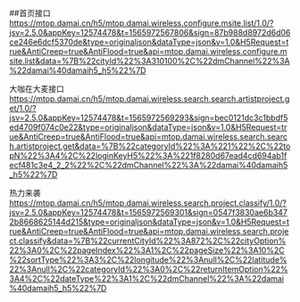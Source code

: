 ##首页接口
https://mtop.damai.cn/h5/mtop.damai.wireless.configure.msite.list/1.0/?jsv=2.5.0&appKey=12574478&t=1565972567806&sign=87b988d8972d6d06ce246e6dcf5370de&type=originaljson&dataType=json&v=1.0&H5Request=true&AntiCreep=true&AntiFlood=true&api=mtop.damai.wireless.configure.msite.list&data=%7B%22cityId%22%3A310100%2C%22dmChannel%22%3A%22damai%40damaih5_h5%22%7D

大咖在大麦接口
https://mtop.damai.cn/h5/mtop.damai.wireless.search.search.artistproject.get/1.0/?jsv=2.5.0&appKey=12574478&t=1565972569293&sign=bec0121dc3c1bbdf5ed4709f074c0e22&type=originaljson&dataType=json&v=1.0&H5Request=true&AntiCreep=true&AntiFlood=true&api=mtop.damai.wireless.search.search.artistproject.get&data=%7B%22categoryId%22%3A%221%22%2C%22topN%22%3A4%2C%22loginKeyH5%22%3A%221f8280d67ead4cd694ab1fecf481c3e4_2_2%22%2C%22dmChannel%22%3A%22damai%40damaih5_h5%22%7D

热力来袭
https://mtop.damai.cn/h5/mtop.damai.wireless.search.project.classify/1.0/?jsv=2.5.0&appKey=12574478&t=1565972569301&sign=0547f3830ae6b3472b8668625144d215&type=originaljson&dataType=json&v=1.0&H5Request=true&AntiCreep=true&AntiFlood=true&api=mtop.damai.wireless.search.project.classify&data=%7B%22currentCityId%22%3A872%2C%22cityOption%22%3A0%2C%22pageIndex%22%3A1%2C%22pageSize%22%3A10%2C%22sortType%22%3A3%2C%22longitude%22%3Anull%2C%22latitude%22%3Anull%2C%22categoryId%22%3A0%2C%22returnItemOption%22%3A4%2C%22dateType%22%3A1%2C%22dmChannel%22%3A%22damai%40damaih5_h5%22%7D

